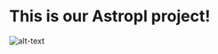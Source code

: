 # This is our AstropI project!


![alt-text]([link](https://github.com/apollo-1845/Team-1/Untitled.mp4))
